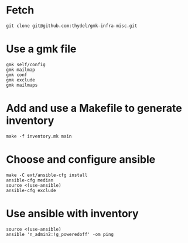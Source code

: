 # Fetch

```
git clone git@github.com:thydel/gmk-infra-misc.git
```

# Use a gmk file

```
gmk self/config
gmk mailmap
gmk conf
gmk exclude
gmk mailmaps
```

# Add and use a Makefile to generate inventory

```
make -f inventory.mk main
```

# Choose and configure ansible

```
make -C ext/ansible-cfg install
ansible-cfg median
source <(use-ansible)
ansible-cfg exclude
```

# Use ansible with inventory

```
source <(use-ansible)
ansible 'n_admin2:!g_poweredoff' -om ping
```
